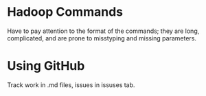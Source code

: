 # Hadoop Commands
Have to pay attention to the format of the commands; they are long, complicated, and are prone to misstyping and missing parameters.

# Using GitHub
Track work in .md files, issues in issuses tab.
